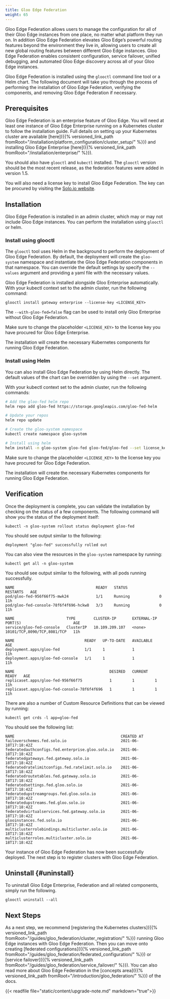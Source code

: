 ```yaml
---
title: Gloo Edge Federation
weight: 65
---
```


Gloo Edge Federation allows users to manage the configuration for all of their Gloo Edge instances from one place, no matter what platform they run on. In addition Gloo Edge Federation elevates Gloo Edge’s powerful routing features beyond the environment they live in, allowing users to create all new global routing features between different Gloo Edge instances. Gloo Edge Federation enables consistent configuration, service failover, unified debugging, and automated Gloo Edge discovery across all of your Gloo Edge instances.

Gloo Edge Federation is installed using the `glooctl` command line tool or a Helm chart. The following document will take you through the process of performing the installation of Gloo Edge Federation, verifying the components, and removing Gloo Edge Federation if necessary.

## Prerequisites

Gloo Edge Federation is an enterprise feature of Gloo Edge. You will need at least one instance of Gloo Edge Enterprise running on a Kubernetes cluster to follow the installation guide. Full details on setting up your Kubernetes cluster are available [here]({{% versioned_link_path fromRoot="/installation/platform_configuration/cluster_setup/" %}}) and installing Gloo Edge Enterprise [here]({{% versioned_link_path fromRoot="/installation/enterprise/" %}}).

You should also have `glooctl` and `kubectl` installed. The `glooctl` version should be the most recent release, as the federation features were added in version 1.5. 

You will also need a license key to install Gloo Edge Federation. The key can be procured by visiting the [Solo.io website](https://solo.io).

## Installation

Gloo Edge Federation is installed in an admin cluster, which may or may not include Gloo Edge instances. You can perform the installation using `glooctl` or helm. 

### Install using glooctl

The `glooctl` tool uses Helm in the background to perform the deployment of Gloo Edge Federation. By default, the deployment will create the `gloo-system` namespace and instantiate the Gloo Edge Federation components in that namespace.  You can override the default settings by specify the `--values` argument and providing a yaml file with the necessary values.

Gloo Edge Federation is installed alongside Gloo Enterprise automatically. With your kubectl context set to the admin cluster, run the following command:

```
glooctl install gateway enterprise --license-key <LICENSE_KEY>
```

The `--with-gloo-fed=false` flag can be used to install only Gloo Enterprise without Gloo Edge Federation.

Make sure to change the placeholder `<LICENSE_KEY>` to the license key you have procured for Gloo Edge Enterprise.

The installation will create the necessary Kubernetes components for running Gloo Edge Federation.

### Install using Helm

You can also install Gloo Edge Federation by using Helm directly. The default values of the chart can be overridden by using the `--set` argument.

With your kubectl context set to the admin cluster, run the following commands:

```bash
# Add the gloo-fed helm repo
helm repo add gloo-fed https://storage.googleapis.com/gloo-fed-helm

# Update your repos 
helm repo update

# Create the gloo-system namespace
kubectl create namespace gloo-system

# Install using helm
helm install -n gloo-system gloo-fed gloo-fed/gloo-fed --set license_key=<LICENSE_KEY>
```

Make sure to change the placeholder `<LICENSE_KEY>` to the license key you have procured for Gloo Edge Federation.

The installation will create the necessary Kubernetes components for running Gloo Edge Federation.

## Verification

Once the deployment is complete, you can validate the installation by checking on the status of a few components. The following command will show you the status of the deployment itself:

```
kubectl -n gloo-system rollout status deployment gloo-fed
```

You should see output similar to the following:

```
deployment "gloo-fed" successfully rolled out
```

You can also view the resources in the `gloo-system` namespace by running:

```
kubectl get all -n gloo-system
```

You should see output similar to the following, with all pods running successfully.

```
NAME                                    READY   STATUS              RESTARTS   AGE
pod/gloo-fed-956f66f75-mwk24            1/1     Running             0          11h
pod/gloo-fed-console-78f6f4f696-hckw8   3/3     Running             0          11h

NAME                       TYPE        CLUSTER-IP       EXTERNAL-IP   PORT(S)                       AGE
service/gloo-fed-console   ClusterIP   10.109.209.107   <none>        10101/TCP,8090/TCP,8081/TCP   11h

NAME                               READY   UP-TO-DATE   AVAILABLE   AGE
deployment.apps/gloo-fed           1/1     1            1           11h
deployment.apps/gloo-fed-console   1/1     1            1           11h

NAME                                          DESIRED   CURRENT   READY   AGE
replicaset.apps/gloo-fed-956f66f75            1         1         1       11h
replicaset.apps/gloo-fed-console-78f6f4f696   1         1         1       11h
```

There are also a number of Custom Resource Definitions that can be viewed by running:

```
kubectl get crds -l app=gloo-fed
```

You should see the following list:

```
NAME                                               CREATED AT
failoverschemes.fed.solo.io                        2021-06-18T17:18:42Z
federatedauthconfigs.fed.enterprise.gloo.solo.io   2021-06-18T17:18:42Z
federatedgateways.fed.gateway.solo.io              2021-06-18T17:18:42Z
federatedratelimitconfigs.fed.ratelimit.solo.io    2021-06-18T17:18:42Z
federatedroutetables.fed.gateway.solo.io           2021-06-18T17:18:42Z
federatedsettings.fed.gloo.solo.io                 2021-06-18T17:18:42Z
federatedupstreamgroups.fed.gloo.solo.io           2021-06-18T17:18:42Z
federatedupstreams.fed.gloo.solo.io                2021-06-18T17:18:42Z
federatedvirtualservices.fed.gateway.solo.io       2021-06-18T17:18:42Z
glooinstances.fed.solo.io                          2021-06-18T17:18:42Z
multiclusterrolebindings.multicluster.solo.io      2021-06-18T17:18:42Z
multiclusterroles.multicluster.solo.io             2021-06-18T17:18:42Z
```

Your instance of Gloo Edge Federation has now been successfully deployed. The next step is to register clusters with Gloo Edge Federation.

## Uninstall {#uninstall}

To uninstall Gloo Edge Enterprise, Federation and all related components, simply run the following.

```shell
glooctl uninstall --all
```

## Next Steps

As a next step, we recommend [registering the Kubernetes clusters]({{% versioned_link_path fromRoot="/guides/gloo_federation/cluster_registration/" %}}) running Gloo Edge instances with Gloo Edge Federation. Then you can move onto creating [federated configurations]({{% versioned_link_path fromRoot="/guides/gloo_federation/federated_configuration/" %}}) or [service failover]({{% versioned_link_path fromRoot="/guides/gloo_federation/service_failover/" %}}). You can also read more about Gloo Edge Federation in the [concepts area]({{% versioned_link_path fromRoot="/introduction/gloo_federation/" %}}) of the docs.

{{< readfile file="static/content/upgrade-note.md" markdown="true">}}